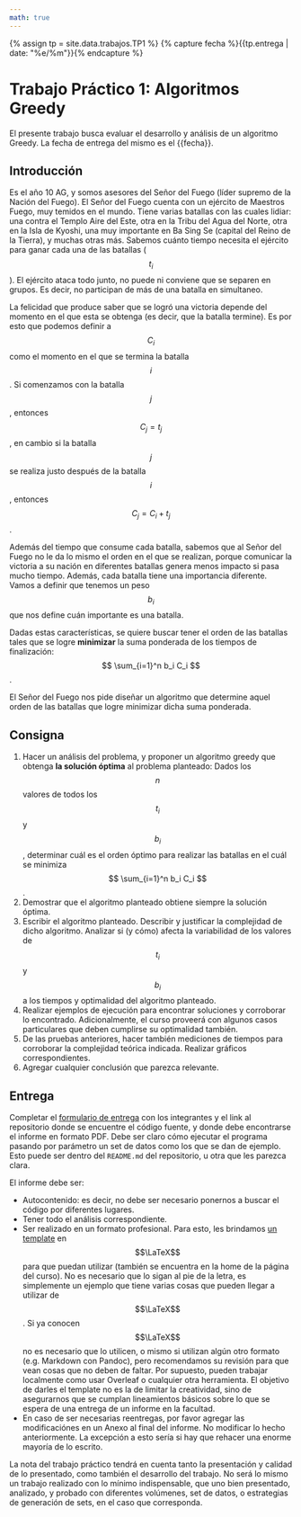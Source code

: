 ```yaml
---
math: true
---
```


{% assign tp = site.data.trabajos.TP1 %}
{% capture fecha %}{{tp.entrega | date: "%e/%m"}}{% endcapture %}

# Trabajo Práctico 1: Algoritmos Greedy

El presente trabajo busca evaluar el desarrollo y análisis de un algoritmo Greedy. 
La fecha de entrega del mismo es el {{fecha}}.

## Introducción

Es el año 10 AG, y somos asesores del Señor del Fuego (líder supremo de la Nación del Fuego).
El Señor del Fuego cuenta con un ejército de Maestros Fuego, muy temidos en el mundo. Tiene 
varias batallas con las cuales lidiar: una contra el Templo Aire del Este, otra en la Tribu 
del Agua del Norte, otra en la Isla de Kyoshi, una muy importante en Ba Sing Se (capital del 
Reino de la Tierra), y muchas otras más. Sabemos cuánto tiempo necesita el ejército para ganar 
cada una de las batallas ($$t_i$$). El ejército ataca todo junto, no puede ni conviene que se
separen en grupos. Es decir, no participan de más de una batalla en simultaneo.

La felicidad que produce saber que se logró una victoria depende del momento en el que esta
se obtenga (es decir, que la batalla termine). Es por esto que podemos definir a $$C_i$$ 
como el momento en el que se termina la batalla $$i$$. Si comenzamos con la batalla $$j$$, 
entonces $$C_j = t_j$$, en cambio si la batalla $$j$$ se realiza justo después de la batalla 
$$i$$, entonces $$C_j = C_i + t_j$$. 

Además del tiempo que consume cada batalla, sabemos que al Señor del Fuego no le da lo mismo
el orden en el que se realizan, porque comunicar la victoria a su nación en diferentes batallas
genera menos impacto si pasa mucho tiempo. Además, cada batalla tiene una importancia diferente. 
Vamos a definir que tenemos un peso $$b_i$$ que nos define cuán importante es una batalla. 

Dadas estas características, se quiere buscar tener el orden de las batallas tales que 
se logre **minimizar** la suma ponderada de los tiempos de finalización: $$ \sum_{i=1}^n b_i C_i $$.

El Señor del Fuego nos pide diseñar un algoritmo que determine aquel orden de las batallas que 
logre minimizar dicha suma ponderada. 


## Consigna

1. Hacer un análisis del problema, y proponer un algoritmo greedy que obtenga **la solución óptima** al 
problema planteado:
Dados los $$n$$ valores de todos los $$t_i$$ y $$b_i$$, determinar cuál es el orden óptimo para realizar 
las batallas en el cuál se minimiza $$ \sum_{i=1}^n b_i C_i $$.
2. Demostrar que el algoritmo planteado obtiene siempre la solución óptima. 
3. Escribir el algoritmo planteado. Describir y justificar la complejidad de dicho algoritmo. Analizar si 
(y cómo) afecta la variabilidad de los valores de $$t_i$$ y $$b_i$$ a los tiempos y optimalidad del 
algoritmo planteado. 
4. Realizar ejemplos de ejecución para encontrar soluciones y corroborar lo encontrado. Adicionalmente, el 
curso proveerá con algunos casos particulares que deben cumplirse su optimalidad también. 
5. De las pruebas anteriores, hacer también mediciones de tiempos para corroborar la complejidad teórica indicada. 
Realizar gráficos correspondientes. 
6. Agregar cualquier conclusión que parezca relevante.  

## Entrega

Completar el [formulario de entrega]({{site.data.cuatrimestre.entrega_tps}}) con los integrantes y el link al repositorio donde se encuentre el código fuente, y donde debe encontrarse el informe en formato PDF.
Debe ser claro cómo ejecutar el programa pasando por parámetro un set de datos como
los que se dan de ejemplo. Esto puede ser dentro del `README.md` del repositorio,
u otra que les parezca clara. 

El informe debe ser:
* Autocontenido: es decir, no debe ser necesario ponernos a buscar
el código por diferentes lugares.
* Tener todo el análisis correspondiente. 
* Ser realizado en un formato profesional. Para esto, les brindamos [un template]({{site.data.sitios.template_latex}}) en $$\LaTeX$$
para que puedan utilizar (también se encuentra en la home de la página del curso). 
No es necesario que lo sigan al pie de la letra, es simplemente un
ejemplo que tiene varias cosas que pueden llegar a utilizar de $$\LaTeX$$. Si ya conocen $$\LaTeX$$
no es necesario que lo utilicen, o mismo si utilizan algún otro formato (e.g. Markdown con
Pandoc), pero recomendamos su revisión para que vean cosas que no deben de faltar. Por supuesto,
pueden trabajar localmente como usar Overleaf o cualquier otra herramienta. El objetivo
de darles el template no es la de limitar la creatividad, sino de asegurarnos que se cumplan
lineamientos básicos sobre lo que se espera de una entrega de un informe en la facultad.
* En caso de ser necesarias reentregas, por favor agregar las modificaciónes en un Anexo al final del informe. No modificar lo hecho anteriormente.
La excepción a esto sería si hay que rehacer una enorme mayoría de lo escrito. 

La nota del trabajo práctico tendrá en cuenta tanto la presentación y calidad de lo presentado, 
como también el desarrollo del trabajo. No será lo mismo un trabajo realizado con lo mínimo
indispensable, que uno bien presentado, analizado, y probado con diferentes volúmenes, set de 
datos, o estrategias de generación de sets, en el caso que corresponda. 



